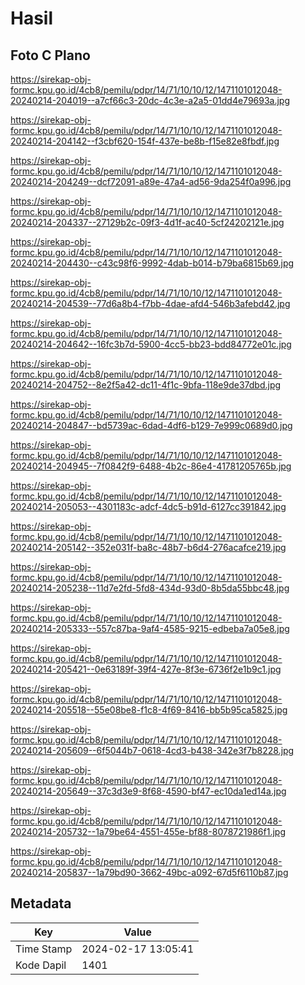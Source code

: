 # Hasil

## Foto C Plano

https://sirekap-obj-formc.kpu.go.id/4cb8/pemilu/pdpr/14/71/10/10/12/1471101012048-20240214-204019--a7cf66c3-20dc-4c3e-a2a5-01dd4e79693a.jpg

https://sirekap-obj-formc.kpu.go.id/4cb8/pemilu/pdpr/14/71/10/10/12/1471101012048-20240214-204142--f3cbf620-154f-437e-be8b-f15e82e8fbdf.jpg

https://sirekap-obj-formc.kpu.go.id/4cb8/pemilu/pdpr/14/71/10/10/12/1471101012048-20240214-204249--dcf72091-a89e-47a4-ad56-9da254f0a996.jpg

https://sirekap-obj-formc.kpu.go.id/4cb8/pemilu/pdpr/14/71/10/10/12/1471101012048-20240214-204337--27129b2c-09f3-4d1f-ac40-5cf24202121e.jpg

https://sirekap-obj-formc.kpu.go.id/4cb8/pemilu/pdpr/14/71/10/10/12/1471101012048-20240214-204430--c43c98f6-9992-4dab-b014-b79ba6815b69.jpg

https://sirekap-obj-formc.kpu.go.id/4cb8/pemilu/pdpr/14/71/10/10/12/1471101012048-20240214-204539--77d6a8b4-f7bb-4dae-afd4-546b3afebd42.jpg

https://sirekap-obj-formc.kpu.go.id/4cb8/pemilu/pdpr/14/71/10/10/12/1471101012048-20240214-204642--16fc3b7d-5900-4cc5-bb23-bdd84772e01c.jpg

https://sirekap-obj-formc.kpu.go.id/4cb8/pemilu/pdpr/14/71/10/10/12/1471101012048-20240214-204752--8e2f5a42-dc11-4f1c-9bfa-118e9de37dbd.jpg

https://sirekap-obj-formc.kpu.go.id/4cb8/pemilu/pdpr/14/71/10/10/12/1471101012048-20240214-204847--bd5739ac-6dad-4df6-b129-7e999c0689d0.jpg

https://sirekap-obj-formc.kpu.go.id/4cb8/pemilu/pdpr/14/71/10/10/12/1471101012048-20240214-204945--7f0842f9-6488-4b2c-86e4-41781205765b.jpg

https://sirekap-obj-formc.kpu.go.id/4cb8/pemilu/pdpr/14/71/10/10/12/1471101012048-20240214-205053--4301183c-adcf-4dc5-b91d-6127cc391842.jpg

https://sirekap-obj-formc.kpu.go.id/4cb8/pemilu/pdpr/14/71/10/10/12/1471101012048-20240214-205142--352e031f-ba8c-48b7-b6d4-276acafce219.jpg

https://sirekap-obj-formc.kpu.go.id/4cb8/pemilu/pdpr/14/71/10/10/12/1471101012048-20240214-205238--11d7e2fd-5fd8-434d-93d0-8b5da55bbc48.jpg

https://sirekap-obj-formc.kpu.go.id/4cb8/pemilu/pdpr/14/71/10/10/12/1471101012048-20240214-205333--557c87ba-9af4-4585-9215-edbeba7a05e8.jpg

https://sirekap-obj-formc.kpu.go.id/4cb8/pemilu/pdpr/14/71/10/10/12/1471101012048-20240214-205421--0e63189f-39f4-427e-8f3e-6736f2e1b9c1.jpg

https://sirekap-obj-formc.kpu.go.id/4cb8/pemilu/pdpr/14/71/10/10/12/1471101012048-20240214-205518--55e08be8-f1c8-4f69-8416-bb5b95ca5825.jpg

https://sirekap-obj-formc.kpu.go.id/4cb8/pemilu/pdpr/14/71/10/10/12/1471101012048-20240214-205609--6f5044b7-0618-4cd3-b438-342e3f7b8228.jpg

https://sirekap-obj-formc.kpu.go.id/4cb8/pemilu/pdpr/14/71/10/10/12/1471101012048-20240214-205649--37c3d3e9-8f68-4590-bf47-ec10da1ed14a.jpg

https://sirekap-obj-formc.kpu.go.id/4cb8/pemilu/pdpr/14/71/10/10/12/1471101012048-20240214-205732--1a79be64-4551-455e-bf88-8078721986f1.jpg

https://sirekap-obj-formc.kpu.go.id/4cb8/pemilu/pdpr/14/71/10/10/12/1471101012048-20240214-205837--1a79bd90-3662-49bc-a092-67d5f6110b87.jpg


## Metadata

| Key        | Value               |
| ---------- | ------------------- |
| Time Stamp | 2024-02-17 13:05:41 |
| Kode Dapil | 1401                |



